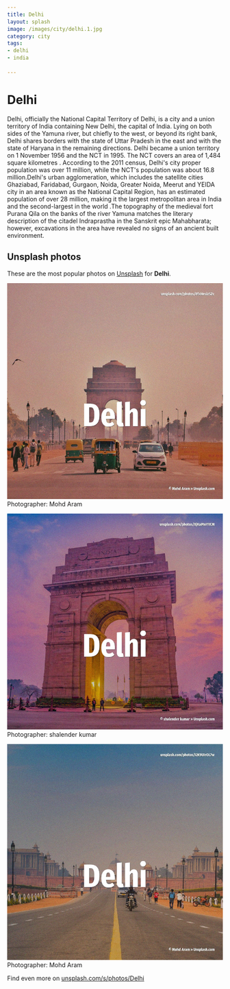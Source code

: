 ```yaml
---
title: Delhi
layout: splash
image: /images/city/delhi.1.jpg
category: city
tags:
- delhi
- india

---
```

# Delhi

Delhi, officially the National Capital Territory  of Delhi, is a city and a union territory of  India containing New Delhi, the capital of India. Lying on both sides of the Yamuna river, but chiefly to the west, or beyond its right bank, Delhi  shares borders with the state of Uttar Pradesh in the east and with the state of Haryana in the  remaining directions. Delhi became a union territory on 1 November 1956 and the NCT in 1995. The NCT covers an area of 1,484 square kilometres . According to the 2011 census, Delhi's city proper population was over 11 million, while the NCT's  population was about 16.8 million.Delhi's urban agglomeration, which includes the satellite cities  Ghaziabad, Faridabad, Gurgaon, Noida, Greater Noida, Meerut and YEIDA city in an area known as the  National Capital Region, has an estimated population of over 28 million, making it the largest  metropolitan area in India and the second-largest in the world .The topography of the medieval fort  Purana Qila on the banks of the river Yamuna matches the literary description of the citadel  Indraprastha in the Sanskrit epic Mahabharata; however, excavations in the area have revealed no  signs of an ancient built environment. 

 
## Unsplash photos
These are the most popular photos on [Unsplash](https://unsplash.com) for **Delhi**.
 
![Delhi](/images/city/delhi.1.jpg)
Photographer:  Mohd Aram
 
![Delhi](/images/city/delhi.2.jpg)
Photographer:  shalender kumar
 
![Delhi](/images/city/delhi.3.jpg)
Photographer:  Mohd Aram
 
Find even more on [unsplash.com/s/photos/Delhi](https://unsplash.com/s/photos/Delhi)
 

